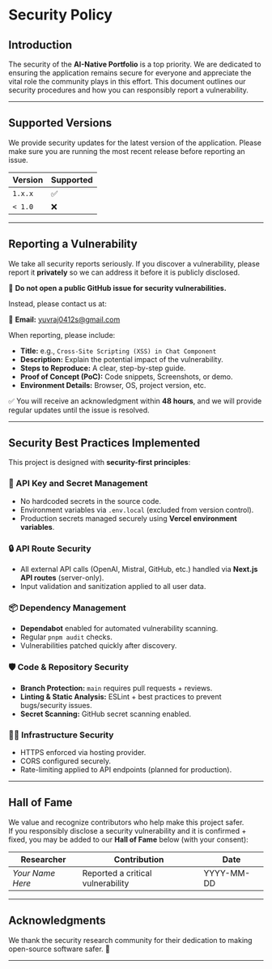 # Security Policy

## Introduction
The security of the **AI-Native Portfolio** is a top priority. We are dedicated to ensuring the application remains secure for everyone and appreciate the vital role the community plays in this effort. This document outlines our security procedures and how you can responsibly report a vulnerability.

---

## Supported Versions
We provide security updates for the latest version of the application. Please make sure you are running the most recent release before reporting an issue.

| Version | Supported          |
| ------- | ------------------ |
| `1.x.x` | ✅                 |
| `< 1.0` | ❌                 |

---

## Reporting a Vulnerability
We take all security reports seriously. If you discover a vulnerability, please report it **privately** so we can address it before it is publicly disclosed.

🚫 **Do not open a public GitHub issue for security vulnerabilities.**

Instead, please contact us at:

📧 **Email:** yuvraj0412s@gmail.com

When reporting, please include:

- **Title:** e.g., `Cross-Site Scripting (XSS) in Chat Component`  
- **Description:** Explain the potential impact of the vulnerability.  
- **Steps to Reproduce:** A clear, step-by-step guide.  
- **Proof of Concept (PoC):** Code snippets, Screenshots, or demo.  
- **Environment Details:** Browser, OS, project version, etc.  

✅ You will receive an acknowledgment within **48 hours**, and we will provide regular updates until the issue is resolved.

---

## Security Best Practices Implemented
This project is designed with **security-first principles**:

### 🔑 API Key and Secret Management
- No hardcoded secrets in the source code.  
- Environment variables via `.env.local` (excluded from version control).  
- Production secrets managed securely using **Vercel environment variables**.  

### 🔒 API Route Security
- All external API calls (OpenAI, Mistral, GitHub, etc.) handled via **Next.js API routes** (server-only).  
- Input validation and sanitization applied to all user data.  

### 📦 Dependency Management
- **Dependabot** enabled for automated vulnerability scanning.  
- Regular `pnpm audit` checks.  
- Vulnerabilities patched quickly after discovery.  

### 🛡️ Code & Repository Security
- **Branch Protection:** `main` requires pull requests + reviews.  
- **Linting & Static Analysis:** ESLint + best practices to prevent bugs/security issues.  
- **Secret Scanning:** GitHub secret scanning enabled.  

### 🧑‍💻 Infrastructure Security
- HTTPS enforced via hosting provider.  
- CORS configured securely.  
- Rate-limiting applied to API endpoints (planned for production).  

---

## Hall of Fame
We value and recognize contributors who help make this project safer.  
If you responsibly disclose a security vulnerability and it is confirmed + fixed, you may be added to our **Hall of Fame** below (with your consent):

| Researcher | Contribution | Date |
|------------|--------------|------|
| _Your Name Here_ | Reported a critical vulnerability | YYYY-MM-DD |

---

## Acknowledgments
We thank the security research community for their dedication to making open-source software safer. 🙏

---
